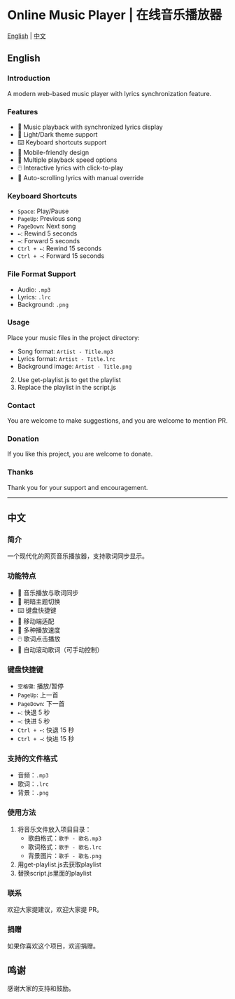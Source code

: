 # Online Music Player | 在线音乐播放器

[English](#english) | [中文](#中文)

## English

### Introduction
A modern web-based music player with lyrics synchronization feature.

### Features
- 🎵 Music playback with synchronized lyrics display
- 🎨 Light/Dark theme support
- ⌨️ Keyboard shortcuts support
- 📱 Mobile-friendly design
- 🔄 Multiple playback speed options
- 🖱️ Interactive lyrics with click-to-play
- 🎯 Auto-scrolling lyrics with manual override

### Keyboard Shortcuts
- `Space`: Play/Pause
- `PageUp`: Previous song
- `PageDown`: Next song
- `←`: Rewind 5 seconds
- `→`: Forward 5 seconds
- `Ctrl + ←`: Rewind 15 seconds
- `Ctrl + →`: Forward 15 seconds

### File Format Support
- Audio: `.mp3`
- Lyrics: `.lrc`
- Background: `.png`

### Usage
Place your music files in the project directory:
   - Song format: `Artist - Title.mp3`
   - Lyrics format: `Artist - Title.lrc`
   - Background image: `Artist - Title.png`
2. Use get-playlist.js to get the playlist
3. Replace the playlist in the script.js

### Contact
You are welcome to make suggestions, and you are welcome to mention PR.

### Donation
If you like this project, you are welcome to donate.

### Thanks
Thank you for your support and encouragement.

---

## 中文

### 简介
一个现代化的网页音乐播放器，支持歌词同步显示。

### 功能特点
- 🎵 音乐播放与歌词同步
- 🎨 明暗主题切换
- ⌨️ 键盘快捷键
- 📱 移动端适配
- 🔄 多种播放速度
- 🖱️ 歌词点击播放
- 🎯 自动滚动歌词（可手动控制）

### 键盘快捷键
- `空格键`: 播放/暂停
- `PageUp`: 上一首
- `PageDown`: 下一首
- `←`: 快退 5 秒
- `→`: 快进 5 秒
- `Ctrl + ←`: 快退 15 秒
- `Ctrl + →`: 快进 15 秒

### 支持的文件格式
- 音频：`.mp3`
- 歌词：`.lrc`
- 背景：`.png`

### 使用方法
1. 将音乐文件放入项目目录：
   - 歌曲格式：`歌手 - 歌名.mp3`
   - 歌词格式：`歌手 - 歌名.lrc`
   - 背景图片：`歌手 - 歌名.png`
2. 用get-playlist.js去获取playlist
3. 替换script.js里面的playlist

### 联系

欢迎大家提建议，欢迎大家提 PR。

### 捐赠

如果你喜欢这个项目，欢迎捐赠。

## 鸣谢

感谢大家的支持和鼓励。